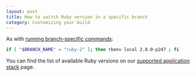 ```yaml
---
layout: post
title: How to switch Ruby version in a specific branch
category: Customizing your build
---
```


As with [running branch-specific commands](/docs/running-build-command-on-specific-branch.html):

```bash
if [ "$BRANCH_NAME" = "ruby-2" ]; then rbenv local 2.0.0-p247 ; fi
```

You can find the list of available Ruby versions on our [supported application stack](/docs/supported-stack.html) page.
